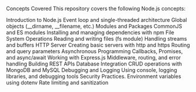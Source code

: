 Concepts Covered
This repository covers the following Node.js concepts:

Introduction to Node.js
Event loop and single-threaded architecture
Global objects (__dirname, __filename, etc.)
Modules and Packages
CommonJS and ES modules
Installing and managing dependencies with npm
File System Operations
Reading and writing files (fs module)
Handling streams and buffers
HTTP Server
Creating basic servers with http and https
Routing and query parameters
Asynchronous Programming
Callbacks, Promises, and async/await
Working with Express.js
Middleware, routing, and error handling
Building REST APIs
Database Integration
CRUD operations with MongoDB and MySQL
Debugging and Logging
Using console, logging libraries, and debugging tools
Security Practices.
Environment variables using dotenv
Rate limiting and sanitization
